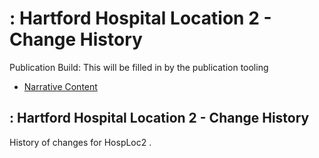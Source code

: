 # : Hartford Hospital Location 2 - Change History

Publication Build: This will be filled in by the publication tooling

* [Narrative Content](Location-HospLoc2.html)

## : Hartford Hospital Location 2 - Change History

History of changes for HospLoc2 .